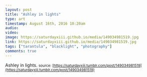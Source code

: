 ```yaml
---
layout: post
title: "Ashley in lights"
type: art
timestamp: August 16th, 2016 10:20am
audio: 
video: 
image: https://saturdayxiii.github.io/media/149034981519.jpg
link: https://saturdayxiii.github.io/media/149034981519.jpg
tags: ["tarantula", "blacklight", "photography"]
comments: true
---
```

Ashley in lights.
<small>source: [https://saturdayxiii.tumblr.com/post/149034981519](https://saturdayxiii.tumblr.com/post/149034981519)</small>